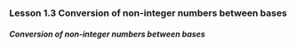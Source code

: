 ### Lesson 1.3 Conversion of non-integer numbers between bases

<h5>Conversion of non-integer numbers between bases</h5>
